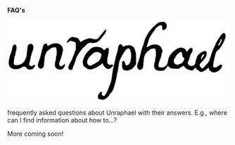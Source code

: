 **FAQ's**

![Unraphael banner](https://raw.githubusercontent.com/DecodingRaphael/unraphael/main/src/unraphael/data/logo.png#gh-light-mode-only)

frequently asked questions about Unraphael with their answers. E.g., where can I find information about how to…?

More coming soon!